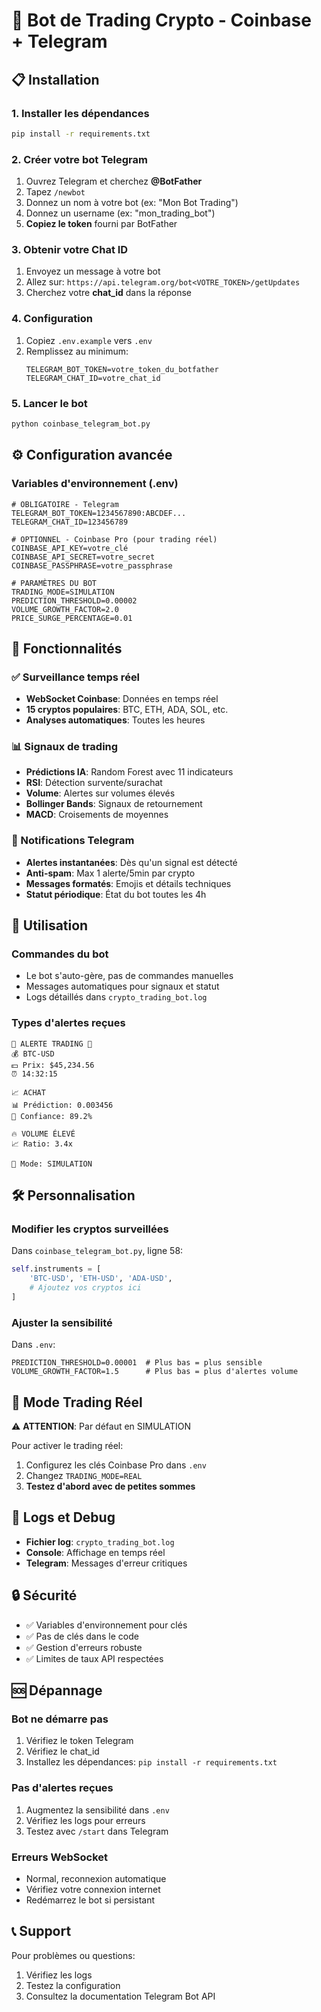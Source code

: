 # 🤖 Bot de Trading Crypto - Coinbase + Telegram

## 📋 Installation

### 1. Installer les dépendances
```bash
pip install -r requirements.txt
```

### 2. Créer votre bot Telegram

1. Ouvrez Telegram et cherchez **@BotFather**
2. Tapez `/newbot`
3. Donnez un nom à votre bot (ex: "Mon Bot Trading")
4. Donnez un username (ex: "mon_trading_bot")
5. **Copiez le token** fourni par BotFather

### 3. Obtenir votre Chat ID

1. Envoyez un message à votre bot
2. Allez sur: `https://api.telegram.org/bot<VOTRE_TOKEN>/getUpdates`
3. Cherchez votre **chat_id** dans la réponse

### 4. Configuration

1. Copiez `.env.example` vers `.env`
2. Remplissez au minimum:
   ```
   TELEGRAM_BOT_TOKEN=votre_token_du_botfather
   TELEGRAM_CHAT_ID=votre_chat_id
   ```

### 5. Lancer le bot
```bash
python coinbase_telegram_bot.py
```

## ⚙️ Configuration avancée

### Variables d'environnement (.env)

```env
# OBLIGATOIRE - Telegram
TELEGRAM_BOT_TOKEN=1234567890:ABCDEF...
TELEGRAM_CHAT_ID=123456789

# OPTIONNEL - Coinbase Pro (pour trading réel)
COINBASE_API_KEY=votre_clé
COINBASE_API_SECRET=votre_secret
COINBASE_PASSPHRASE=votre_passphrase

# PARAMÈTRES DU BOT
TRADING_MODE=SIMULATION
PREDICTION_THRESHOLD=0.00002
VOLUME_GROWTH_FACTOR=2.0
PRICE_SURGE_PERCENTAGE=0.01
```

## 🎯 Fonctionnalités

### ✅ Surveillance temps réel
- **WebSocket Coinbase**: Données en temps réel
- **15 cryptos populaires**: BTC, ETH, ADA, SOL, etc.
- **Analyses automatiques**: Toutes les heures

### 📊 Signaux de trading
- **Prédictions IA**: Random Forest avec 11 indicateurs
- **RSI**: Détection survente/surachat
- **Volume**: Alertes sur volumes élevés
- **Bollinger Bands**: Signaux de retournement
- **MACD**: Croisements de moyennes

### 📱 Notifications Telegram
- **Alertes instantanées**: Dès qu'un signal est détecté
- **Anti-spam**: Max 1 alerte/5min par crypto
- **Messages formatés**: Emojis et détails techniques
- **Statut périodique**: État du bot toutes les 4h

## 🔧 Utilisation

### Commandes du bot
- Le bot s'auto-gère, pas de commandes manuelles
- Messages automatiques pour signaux et statut
- Logs détaillés dans `crypto_trading_bot.log`

### Types d'alertes reçues
```
🚨 ALERTE TRADING 🚨
💰 BTC-USD
💵 Prix: $45,234.56
⏰ 14:32:15

📈 ACHAT
📊 Prédiction: 0.003456
🎯 Confiance: 89.2%

🔥 VOLUME ÉLEVÉ
📈 Ratio: 3.4x

🤖 Mode: SIMULATION
```

## 🛠️ Personnalisation

### Modifier les cryptos surveillées
Dans `coinbase_telegram_bot.py`, ligne 58:
```python
self.instruments = [
    'BTC-USD', 'ETH-USD', 'ADA-USD',
    # Ajoutez vos cryptos ici
]
```

### Ajuster la sensibilité
Dans `.env`:
```env
PREDICTION_THRESHOLD=0.00001  # Plus bas = plus sensible
VOLUME_GROWTH_FACTOR=1.5      # Plus bas = plus d'alertes volume
```

## 🚨 Mode Trading Réel

⚠️ **ATTENTION**: Par défaut en SIMULATION

Pour activer le trading réel:
1. Configurez les clés Coinbase Pro dans `.env`
2. Changez `TRADING_MODE=REAL`
3. **Testez d'abord avec de petites sommes**

## 📝 Logs et Debug

- **Fichier log**: `crypto_trading_bot.log`
- **Console**: Affichage en temps réel
- **Telegram**: Messages d'erreur critiques

## 🔒 Sécurité

- ✅ Variables d'environnement pour clés
- ✅ Pas de clés dans le code
- ✅ Gestion d'erreurs robuste
- ✅ Limites de taux API respectées

## 🆘 Dépannage

### Bot ne démarre pas
1. Vérifiez le token Telegram
2. Vérifiez le chat_id
3. Installez les dépendances: `pip install -r requirements.txt`

### Pas d'alertes reçues
1. Augmentez la sensibilité dans `.env`
2. Vérifiez les logs pour erreurs
3. Testez avec `/start` dans Telegram

### Erreurs WebSocket
- Normal, reconnexion automatique
- Vérifiez votre connexion internet
- Redémarrez le bot si persistant

## 📞 Support

Pour problèmes ou questions:
1. Vérifiez les logs
2. Testez la configuration
3. Consultez la documentation Telegram Bot API
